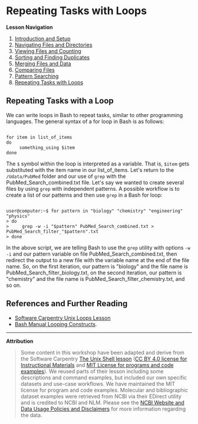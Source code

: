 # Repeating Tasks with Loops

**Lesson Navigation**

1. [Introduction and Setup](https://github.com/vfscalfani/UALIB_Workshops/blob/master/02_Unix/01_Unix_Introduction.md)
2. [Navigating Files and Directories](https://github.com/vfscalfani/UALIB_Workshops/blob/master/02_Unix/02_Unix_Navigating.md)
3. [Viewing Files and Counting](https://github.com/vfscalfani/UALIB_Workshops/blob/master/02_Unix/03_Unix_Viewing_Counting.md)
4. [Sorting and Finding Duplicates](https://github.com/vfscalfani/UALIB_Workshops/blob/master/02_Unix/04_Unix_Sorting_Duplicates.md)
5. [Merging Files and Data](https://github.com/vfscalfani/UALIB_Workshops/blob/master/02_Unix/05_Unix_Merging.md)
6. [Comparing Files](https://github.com/vfscalfani/UALIB_Workshops/blob/master/02_Unix/06_Unix_Comparing.md)
7. [Pattern Searching](https://github.com/vfscalfani/UALIB_Workshops/blob/master/02_Unix/07_Unix_Patterns.md)
8. [Repeating Tasks with Loops](https://github.com/vfscalfani/UALIB_Workshops/blob/master/02_Unix/08_Unix_Loops.md)

## Repeating Tasks with a Loop

We can write loops in Bash to repeat tasks, similar to other programming languages. The general syntax of a for loop in Bash is as follows:

```console

for item in list_of_items
do
     something_using $item
done
```

The `$` symbol within the loop is interpreted as a variable. That is, `$item` gets substituted with the item name in our list_of_items. Let's return to the `/Udata/PubMed` folder and our use of `grep` with the PubMed_Search_combined.txt file. Let's say we wanted to create several files by using `grep` with independent patterns. A possible workflow is to create a list of our patterns and then use `grep` in a Bash for loop:

```console

user@computer:~$ for pattern in "biology" "chemistry" "engineering" "physics"
> do
>     grep -w -i "$pattern" PubMed_Search_combined.txt > PubMed_Search_filter_"$pattern".txt
> done

```

In the above script, we are telling Bash to use the `grep` utility with options `-w -i` and our pattern variable on file PubMed_Search_combined.txt, then redirect the output to a new file with the variable name at the end of the file name. So, on the first iteration, our pattern is "biology" and the file name is PubMed_Search_filter_biology.txt, on the second iteration, our pattern is "chemistry" and the file name is PubMed_Search_filter_chemistry.txt, and so on. 


## References and Further Reading

* [Software Carpentry Unix Loops Lesson](https://swcarpentry.github.io/shell-novice/05-loop/index.html)
* [Bash Manual Looping Constructs](https://www.gnu.org/software/bash/manual/bash.html#Looping-Constructs). 

---

**Attribution**

> Some content in this workshop have been adapted and derive from the Software Carpentry [The Unix Shell lesson](https://software-carpentry.org/lessons/) ([CC BY 4.0 license for Instructional Materials](http://swcarpentry.github.io/shell-novice/LICENSE.html) and [MIT License for programs and code examples](http://swcarpentry.github.io/shell-novice/LICENSE.html)). We reused parts of their lesson including some descriptions and command examples, but included our own specific datasets and use-case workflows. We have maintained the MIT license for program and code examples. Molecular and bibliographic dataset examples were retrieved from NCBI via their EDirect utility and is credited to NCBI and NLM. Please see the [NCBI Website and Data Usage Policies and Disclaimers](https://www.ncbi.nlm.nih.gov/home/about/policies/) for more information regarding the data.
